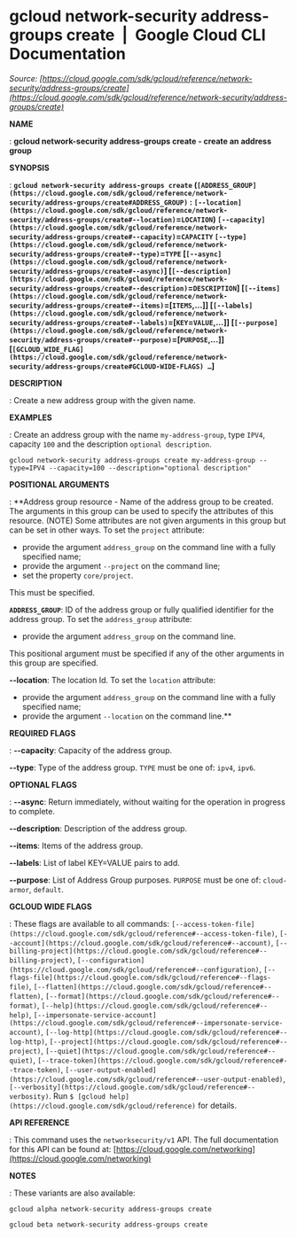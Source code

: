 # gcloud network-security address-groups create  |  Google Cloud CLI Documentation

*Source: [https://cloud.google.com/sdk/gcloud/reference/network-security/address-groups/create](https://cloud.google.com/sdk/gcloud/reference/network-security/address-groups/create)*

**NAME**

: **gcloud network-security address-groups create - create an address group**

**SYNOPSIS**

: **`gcloud network-security address-groups create` (`[ADDRESS_GROUP](https://cloud.google.com/sdk/gcloud/reference/network-security/address-groups/create#ADDRESS_GROUP)` : `[--location](https://cloud.google.com/sdk/gcloud/reference/network-security/address-groups/create#--location)`=`LOCATION`) `[--capacity](https://cloud.google.com/sdk/gcloud/reference/network-security/address-groups/create#--capacity)`=`CAPACITY` `[--type](https://cloud.google.com/sdk/gcloud/reference/network-security/address-groups/create#--type)`=`TYPE` [`[--async](https://cloud.google.com/sdk/gcloud/reference/network-security/address-groups/create#--async)`] [`[--description](https://cloud.google.com/sdk/gcloud/reference/network-security/address-groups/create#--description)`=`DESCRIPTION`] [`[--items](https://cloud.google.com/sdk/gcloud/reference/network-security/address-groups/create#--items)`=[`ITEMS`,…]] [`[--labels](https://cloud.google.com/sdk/gcloud/reference/network-security/address-groups/create#--labels)`=[`KEY`=`VALUE`,…]] [`[--purpose](https://cloud.google.com/sdk/gcloud/reference/network-security/address-groups/create#--purpose)`=[`PURPOSE`,…]] [`[GCLOUD_WIDE_FLAG](https://cloud.google.com/sdk/gcloud/reference/network-security/address-groups/create#GCLOUD-WIDE-FLAGS) …`]**

**DESCRIPTION**

: Create a new address group with the given name.

**EXAMPLES**

: Create an address group with the name
``my-address-group``, type
``IPV4``, capacity
``100`` and the description
``optional description``.

```
gcloud network-security address-groups create my-address-group --type=IPV4 --capacity=100 --description="optional description"
```

**POSITIONAL ARGUMENTS**

: **Address group resource - Name of the address group to be created. The arguments
in this group can be used to specify the attributes of this resource. (NOTE)
Some attributes are not given arguments in this group but can be set in other
ways.
To set the `project` attribute:

- provide the argument `address_group` on the command line with a fully
specified name;
- provide the argument `--project` on the command line;
- set the property `core/project`.

This must be specified.

**`ADDRESS_GROUP`**:
ID of the address group or fully qualified identifier for the address group.
To set the `address_group` attribute:

- provide the argument `address_group` on the command line.

This positional argument must be specified if any of the other arguments in this
group are specified.

**--location**:
The location Id.
To set the `location` attribute:

- provide the argument `address_group` on the command line with a fully
specified name;
- provide the argument `--location` on the command line.**

**REQUIRED FLAGS**

: **--capacity**:
Capacity of the address group.

**--type**:
Type of the address group. `TYPE` must be one of:
`ipv4`, `ipv6`.

**OPTIONAL FLAGS**

: **--async**:
Return immediately, without waiting for the operation in progress to complete.

**--description**:
Description of the address group.

**--items**:
Items of the address group.

**--labels**:
List of label KEY=VALUE pairs to add.

**--purpose**:
List of Address Group purposes. `PURPOSE` must be one of:
`cloud-armor`, `default`.

**GCLOUD WIDE FLAGS**

: These flags are available to all commands: `[--access-token-file](https://cloud.google.com/sdk/gcloud/reference#--access-token-file)`,
`[--account](https://cloud.google.com/sdk/gcloud/reference#--account)`, `[--billing-project](https://cloud.google.com/sdk/gcloud/reference#--billing-project)`,
`[--configuration](https://cloud.google.com/sdk/gcloud/reference#--configuration)`,
`[--flags-file](https://cloud.google.com/sdk/gcloud/reference#--flags-file)`,
`[--flatten](https://cloud.google.com/sdk/gcloud/reference#--flatten)`, `[--format](https://cloud.google.com/sdk/gcloud/reference#--format)`, `[--help](https://cloud.google.com/sdk/gcloud/reference#--help)`, `[--impersonate-service-account](https://cloud.google.com/sdk/gcloud/reference#--impersonate-service-account)`,
`[--log-http](https://cloud.google.com/sdk/gcloud/reference#--log-http)`,
`[--project](https://cloud.google.com/sdk/gcloud/reference#--project)`, `[--quiet](https://cloud.google.com/sdk/gcloud/reference#--quiet)`, `[--trace-token](https://cloud.google.com/sdk/gcloud/reference#--trace-token)`, `[--user-output-enabled](https://cloud.google.com/sdk/gcloud/reference#--user-output-enabled)`,
`[--verbosity](https://cloud.google.com/sdk/gcloud/reference#--verbosity)`.
Run `$ [gcloud help](https://cloud.google.com/sdk/gcloud/reference)` for details.

**API REFERENCE**

: This command uses the `networksecurity/v1` API. The full
documentation for this API can be found at: [https://cloud.google.com/networking](https://cloud.google.com/networking)

**NOTES**

: These variants are also available:

```
gcloud alpha network-security address-groups create
```

```
gcloud beta network-security address-groups create
```